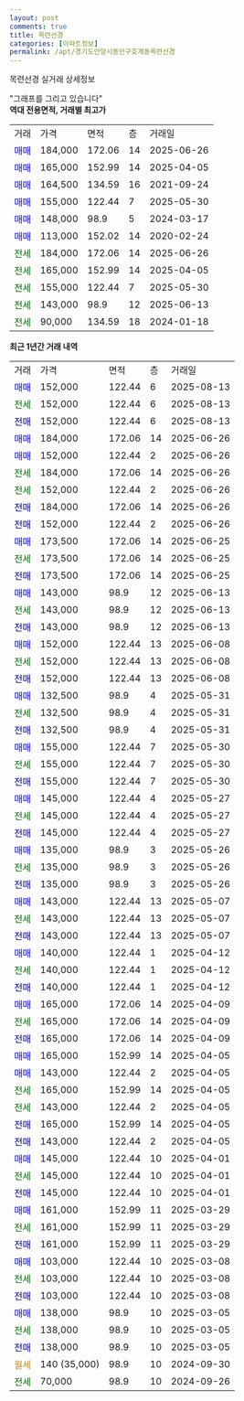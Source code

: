 ```yaml
---
layout: post
comments: true
title: 목련선경
categories: [아파트정보]
permalink: /apt/경기도안양시동안구호계동목련선경
---
```


목련선경 실거래 상세정보

<script type="text/javascript">
  google.charts.load('current', {'packages':['line', 'corechart']});
  google.charts.setOnLoadCallback(drawChart);

  function drawChart() {
    var data = new google.visualization.DataTable();
    data.addColumn('date', '거래일');
    data.addColumn('number', "매매");
    data.addColumn('number', "전세");
    data.addColumn('number', "전매");

    data.addRows([[new Date(Date.parse("2025-08-13")), 152000, null, null], [new Date(Date.parse("2025-08-13")), null, 152000, null], [new Date(Date.parse("2025-08-13")), null, null, 152000], [new Date(Date.parse("2025-06-26")), 184000, null, null], [new Date(Date.parse("2025-06-26")), 152000, null, null], [new Date(Date.parse("2025-06-26")), null, 184000, null], [new Date(Date.parse("2025-06-26")), null, 152000, null], [new Date(Date.parse("2025-06-26")), null, null, 184000], [new Date(Date.parse("2025-06-26")), null, null, 152000], [new Date(Date.parse("2025-06-25")), 173500, null, null], [new Date(Date.parse("2025-06-25")), null, 173500, null], [new Date(Date.parse("2025-06-25")), null, null, 173500], [new Date(Date.parse("2025-06-13")), 143000, null, null], [new Date(Date.parse("2025-06-13")), null, 143000, null], [new Date(Date.parse("2025-06-13")), null, null, 143000], [new Date(Date.parse("2025-06-08")), 152000, null, null], [new Date(Date.parse("2025-06-08")), null, 152000, null], [new Date(Date.parse("2025-06-08")), null, null, 152000], [new Date(Date.parse("2025-05-31")), 132500, null, null], [new Date(Date.parse("2025-05-31")), null, 132500, null], [new Date(Date.parse("2025-05-31")), null, null, 132500], [new Date(Date.parse("2025-05-30")), 155000, null, null], [new Date(Date.parse("2025-05-30")), null, 155000, null], [new Date(Date.parse("2025-05-30")), null, null, 155000], [new Date(Date.parse("2025-05-27")), 145000, null, null], [new Date(Date.parse("2025-05-27")), null, 145000, null], [new Date(Date.parse("2025-05-27")), null, null, 145000], [new Date(Date.parse("2025-05-26")), 135000, null, null], [new Date(Date.parse("2025-05-26")), null, 135000, null], [new Date(Date.parse("2025-05-26")), null, null, 135000], [new Date(Date.parse("2025-05-07")), 143000, null, null], [new Date(Date.parse("2025-05-07")), null, 143000, null], [new Date(Date.parse("2025-05-07")), null, null, 143000], [new Date(Date.parse("2025-04-12")), 140000, null, null], [new Date(Date.parse("2025-04-12")), null, 140000, null], [new Date(Date.parse("2025-04-12")), null, null, 140000], [new Date(Date.parse("2025-04-09")), 165000, null, null], [new Date(Date.parse("2025-04-09")), null, 165000, null], [new Date(Date.parse("2025-04-09")), null, null, 165000], [new Date(Date.parse("2025-04-05")), 165000, null, null], [new Date(Date.parse("2025-04-05")), 143000, null, null], [new Date(Date.parse("2025-04-05")), null, 165000, null], [new Date(Date.parse("2025-04-05")), null, 143000, null], [new Date(Date.parse("2025-04-05")), null, null, 165000], [new Date(Date.parse("2025-04-05")), null, null, 143000], [new Date(Date.parse("2025-04-01")), 145000, null, null], [new Date(Date.parse("2025-04-01")), null, 145000, null], [new Date(Date.parse("2025-04-01")), null, null, 145000], [new Date(Date.parse("2025-03-29")), 161000, null, null], [new Date(Date.parse("2025-03-29")), null, 161000, null], [new Date(Date.parse("2025-03-29")), null, null, 161000], [new Date(Date.parse("2025-03-08")), 103000, null, null], [new Date(Date.parse("2025-03-08")), null, 103000, null], [new Date(Date.parse("2025-03-08")), null, null, 103000], [new Date(Date.parse("2025-03-05")), 138000, null, null], [new Date(Date.parse("2025-03-05")), null, 138000, null], [new Date(Date.parse("2025-03-05")), null, null, 138000], [new Date(Date.parse("2024-09-30")), null, null, null], [new Date(Date.parse("2024-09-26")), null, 70000, null]]);

    var options = {
      hAxis: {
        format: 'yyyy/MM/dd'
      },    
      lineWidth: 0,
      pointsVisible: true,    
      title: '최근 1년간 유형별 실거래가 분포',
      legend: { position: 'bottom' }
    };

    var formatter = new google.visualization.NumberFormat({pattern:'###,###'} );
    formatter.format(data, 1);
    formatter.format(data, 2);
    
    setTimeout(function() {
        var chart = new google.visualization.LineChart(document.getElementById('columnchart_material'));
        chart.draw(data, (options));
        document.getElementById('loading').style.display = 'none';
    }, 200);
  }
</script>


<div id="loading" style="z-index:20; display: block; margin-left: 0px">"그래프를 그리고 있습니다"</div>
<div id="columnchart_material" style="width: 95%; margin-left: 0px; display: block"></div>
<!-- contents start -->
<b>역대 전용면적, 거래별 최고가</b>
<table class="sortable">
    <tr>
      <td>거래</td>
      <td>가격</td>
      <td>면적</td>
      <td>층</td>
      <td>거래일</td>
    </tr>
        <tr>
          <td><a style="color: blue">매매</a></td>
          <td>184,000</td>
          <td>172.06</td>
          <td>14</td>
          <td>2025-06-26</td>
        </tr>            <tr>
          <td><a style="color: blue">매매</a></td>
          <td>165,000</td>
          <td>152.99</td>
          <td>14</td>
          <td>2025-04-05</td>
        </tr>            <tr>
          <td><a style="color: blue">매매</a></td>
          <td>164,500</td>
          <td>134.59</td>
          <td>16</td>
          <td>2021-09-24</td>
        </tr>            <tr>
          <td><a style="color: blue">매매</a></td>
          <td>155,000</td>
          <td>122.44</td>
          <td>7</td>
          <td>2025-05-30</td>
        </tr>            <tr>
          <td><a style="color: blue">매매</a></td>
          <td>148,000</td>
          <td>98.9</td>
          <td>5</td>
          <td>2024-03-17</td>
        </tr>            <tr>
          <td><a style="color: blue">매매</a></td>
          <td>113,000</td>
          <td>152.02</td>
          <td>14</td>
          <td>2020-02-24</td>
        </tr>        
        <tr>
              <td><a style="color: darkgreen">전세</a></td>
              <td>184,000</td>
              <td>172.06</td>
              <td>14</td>
              <td>2025-06-26</td>
            </tr>            <tr>
              <td><a style="color: darkgreen">전세</a></td>
              <td>165,000</td>
              <td>152.99</td>
              <td>14</td>
              <td>2025-04-05</td>
            </tr>            <tr>
              <td><a style="color: darkgreen">전세</a></td>
              <td>155,000</td>
              <td>122.44</td>
              <td>7</td>
              <td>2025-05-30</td>
            </tr>            <tr>
              <td><a style="color: darkgreen">전세</a></td>
              <td>143,000</td>
              <td>98.9</td>
              <td>12</td>
              <td>2025-06-13</td>
            </tr>            <tr>
              <td><a style="color: darkgreen">전세</a></td>
              <td>90,000</td>
              <td>134.59</td>
              <td>18</td>
              <td>2024-01-18</td>
            </tr>        
    
</table>

<b>최근 1년간 거래 내역</b>

<table class="sortable">
    <tr>
      <td>거래</td>
      <td>가격</td>
      <td>면적</td>
      <td>층</td>
      <td>거래일</td>
    </tr>
    <tr>
      <td><a style="color: blue">매매</a></td>
      <td>152,000</td>
      <td>122.44</td>
      <td>6</td>
      <td>2025-08-13</td>
    </tr>          <tr>
      <td><a style="color: darkgreen">전세</a></td>
      <td>152,000</td>
      <td>122.44</td>
      <td>6</td>
      <td>2025-08-13</td>
    </tr>          <tr>
      <td><a style="color: darkblue">전매</a></td>
      <td>152,000</td>
      <td>122.44</td>
      <td>6</td>
      <td>2025-08-13</td>
    </tr>          <tr>
      <td><a style="color: blue">매매</a></td>
      <td>184,000</td>
      <td>172.06</td>
      <td>14</td>
      <td>2025-06-26</td>
    </tr>          <tr>
      <td><a style="color: blue">매매</a></td>
      <td>152,000</td>
      <td>122.44</td>
      <td>2</td>
      <td>2025-06-26</td>
    </tr>          <tr>
      <td><a style="color: darkgreen">전세</a></td>
      <td>184,000</td>
      <td>172.06</td>
      <td>14</td>
      <td>2025-06-26</td>
    </tr>          <tr>
      <td><a style="color: darkgreen">전세</a></td>
      <td>152,000</td>
      <td>122.44</td>
      <td>2</td>
      <td>2025-06-26</td>
    </tr>          <tr>
      <td><a style="color: darkblue">전매</a></td>
      <td>184,000</td>
      <td>172.06</td>
      <td>14</td>
      <td>2025-06-26</td>
    </tr>          <tr>
      <td><a style="color: darkblue">전매</a></td>
      <td>152,000</td>
      <td>122.44</td>
      <td>2</td>
      <td>2025-06-26</td>
    </tr>          <tr>
      <td><a style="color: blue">매매</a></td>
      <td>173,500</td>
      <td>172.06</td>
      <td>14</td>
      <td>2025-06-25</td>
    </tr>          <tr>
      <td><a style="color: darkgreen">전세</a></td>
      <td>173,500</td>
      <td>172.06</td>
      <td>14</td>
      <td>2025-06-25</td>
    </tr>          <tr>
      <td><a style="color: darkblue">전매</a></td>
      <td>173,500</td>
      <td>172.06</td>
      <td>14</td>
      <td>2025-06-25</td>
    </tr>          <tr>
      <td><a style="color: blue">매매</a></td>
      <td>143,000</td>
      <td>98.9</td>
      <td>12</td>
      <td>2025-06-13</td>
    </tr>          <tr>
      <td><a style="color: darkgreen">전세</a></td>
      <td>143,000</td>
      <td>98.9</td>
      <td>12</td>
      <td>2025-06-13</td>
    </tr>          <tr>
      <td><a style="color: darkblue">전매</a></td>
      <td>143,000</td>
      <td>98.9</td>
      <td>12</td>
      <td>2025-06-13</td>
    </tr>          <tr>
      <td><a style="color: blue">매매</a></td>
      <td>152,000</td>
      <td>122.44</td>
      <td>13</td>
      <td>2025-06-08</td>
    </tr>          <tr>
      <td><a style="color: darkgreen">전세</a></td>
      <td>152,000</td>
      <td>122.44</td>
      <td>13</td>
      <td>2025-06-08</td>
    </tr>          <tr>
      <td><a style="color: darkblue">전매</a></td>
      <td>152,000</td>
      <td>122.44</td>
      <td>13</td>
      <td>2025-06-08</td>
    </tr>          <tr>
      <td><a style="color: blue">매매</a></td>
      <td>132,500</td>
      <td>98.9</td>
      <td>4</td>
      <td>2025-05-31</td>
    </tr>          <tr>
      <td><a style="color: darkgreen">전세</a></td>
      <td>132,500</td>
      <td>98.9</td>
      <td>4</td>
      <td>2025-05-31</td>
    </tr>          <tr>
      <td><a style="color: darkblue">전매</a></td>
      <td>132,500</td>
      <td>98.9</td>
      <td>4</td>
      <td>2025-05-31</td>
    </tr>          <tr>
      <td><a style="color: blue">매매</a></td>
      <td>155,000</td>
      <td>122.44</td>
      <td>7</td>
      <td>2025-05-30</td>
    </tr>          <tr>
      <td><a style="color: darkgreen">전세</a></td>
      <td>155,000</td>
      <td>122.44</td>
      <td>7</td>
      <td>2025-05-30</td>
    </tr>          <tr>
      <td><a style="color: darkblue">전매</a></td>
      <td>155,000</td>
      <td>122.44</td>
      <td>7</td>
      <td>2025-05-30</td>
    </tr>          <tr>
      <td><a style="color: blue">매매</a></td>
      <td>145,000</td>
      <td>122.44</td>
      <td>4</td>
      <td>2025-05-27</td>
    </tr>          <tr>
      <td><a style="color: darkgreen">전세</a></td>
      <td>145,000</td>
      <td>122.44</td>
      <td>4</td>
      <td>2025-05-27</td>
    </tr>          <tr>
      <td><a style="color: darkblue">전매</a></td>
      <td>145,000</td>
      <td>122.44</td>
      <td>4</td>
      <td>2025-05-27</td>
    </tr>          <tr>
      <td><a style="color: blue">매매</a></td>
      <td>135,000</td>
      <td>98.9</td>
      <td>3</td>
      <td>2025-05-26</td>
    </tr>          <tr>
      <td><a style="color: darkgreen">전세</a></td>
      <td>135,000</td>
      <td>98.9</td>
      <td>3</td>
      <td>2025-05-26</td>
    </tr>          <tr>
      <td><a style="color: darkblue">전매</a></td>
      <td>135,000</td>
      <td>98.9</td>
      <td>3</td>
      <td>2025-05-26</td>
    </tr>          <tr>
      <td><a style="color: blue">매매</a></td>
      <td>143,000</td>
      <td>122.44</td>
      <td>13</td>
      <td>2025-05-07</td>
    </tr>          <tr>
      <td><a style="color: darkgreen">전세</a></td>
      <td>143,000</td>
      <td>122.44</td>
      <td>13</td>
      <td>2025-05-07</td>
    </tr>          <tr>
      <td><a style="color: darkblue">전매</a></td>
      <td>143,000</td>
      <td>122.44</td>
      <td>13</td>
      <td>2025-05-07</td>
    </tr>          <tr>
      <td><a style="color: blue">매매</a></td>
      <td>140,000</td>
      <td>122.44</td>
      <td>1</td>
      <td>2025-04-12</td>
    </tr>          <tr>
      <td><a style="color: darkgreen">전세</a></td>
      <td>140,000</td>
      <td>122.44</td>
      <td>1</td>
      <td>2025-04-12</td>
    </tr>          <tr>
      <td><a style="color: darkblue">전매</a></td>
      <td>140,000</td>
      <td>122.44</td>
      <td>1</td>
      <td>2025-04-12</td>
    </tr>          <tr>
      <td><a style="color: blue">매매</a></td>
      <td>165,000</td>
      <td>172.06</td>
      <td>14</td>
      <td>2025-04-09</td>
    </tr>          <tr>
      <td><a style="color: darkgreen">전세</a></td>
      <td>165,000</td>
      <td>172.06</td>
      <td>14</td>
      <td>2025-04-09</td>
    </tr>          <tr>
      <td><a style="color: darkblue">전매</a></td>
      <td>165,000</td>
      <td>172.06</td>
      <td>14</td>
      <td>2025-04-09</td>
    </tr>          <tr>
      <td><a style="color: blue">매매</a></td>
      <td>165,000</td>
      <td>152.99</td>
      <td>14</td>
      <td>2025-04-05</td>
    </tr>          <tr>
      <td><a style="color: blue">매매</a></td>
      <td>143,000</td>
      <td>122.44</td>
      <td>2</td>
      <td>2025-04-05</td>
    </tr>          <tr>
      <td><a style="color: darkgreen">전세</a></td>
      <td>165,000</td>
      <td>152.99</td>
      <td>14</td>
      <td>2025-04-05</td>
    </tr>          <tr>
      <td><a style="color: darkgreen">전세</a></td>
      <td>143,000</td>
      <td>122.44</td>
      <td>2</td>
      <td>2025-04-05</td>
    </tr>          <tr>
      <td><a style="color: darkblue">전매</a></td>
      <td>165,000</td>
      <td>152.99</td>
      <td>14</td>
      <td>2025-04-05</td>
    </tr>          <tr>
      <td><a style="color: darkblue">전매</a></td>
      <td>143,000</td>
      <td>122.44</td>
      <td>2</td>
      <td>2025-04-05</td>
    </tr>          <tr>
      <td><a style="color: blue">매매</a></td>
      <td>145,000</td>
      <td>122.44</td>
      <td>10</td>
      <td>2025-04-01</td>
    </tr>          <tr>
      <td><a style="color: darkgreen">전세</a></td>
      <td>145,000</td>
      <td>122.44</td>
      <td>10</td>
      <td>2025-04-01</td>
    </tr>          <tr>
      <td><a style="color: darkblue">전매</a></td>
      <td>145,000</td>
      <td>122.44</td>
      <td>10</td>
      <td>2025-04-01</td>
    </tr>          <tr>
      <td><a style="color: blue">매매</a></td>
      <td>161,000</td>
      <td>152.99</td>
      <td>11</td>
      <td>2025-03-29</td>
    </tr>          <tr>
      <td><a style="color: darkgreen">전세</a></td>
      <td>161,000</td>
      <td>152.99</td>
      <td>11</td>
      <td>2025-03-29</td>
    </tr>          <tr>
      <td><a style="color: darkblue">전매</a></td>
      <td>161,000</td>
      <td>152.99</td>
      <td>11</td>
      <td>2025-03-29</td>
    </tr>          <tr>
      <td><a style="color: blue">매매</a></td>
      <td>103,000</td>
      <td>122.44</td>
      <td>10</td>
      <td>2025-03-08</td>
    </tr>          <tr>
      <td><a style="color: darkgreen">전세</a></td>
      <td>103,000</td>
      <td>122.44</td>
      <td>10</td>
      <td>2025-03-08</td>
    </tr>          <tr>
      <td><a style="color: darkblue">전매</a></td>
      <td>103,000</td>
      <td>122.44</td>
      <td>10</td>
      <td>2025-03-08</td>
    </tr>          <tr>
      <td><a style="color: blue">매매</a></td>
      <td>138,000</td>
      <td>98.9</td>
      <td>10</td>
      <td>2025-03-05</td>
    </tr>          <tr>
      <td><a style="color: darkgreen">전세</a></td>
      <td>138,000</td>
      <td>98.9</td>
      <td>10</td>
      <td>2025-03-05</td>
    </tr>          <tr>
      <td><a style="color: darkblue">전매</a></td>
      <td>138,000</td>
      <td>98.9</td>
      <td>10</td>
      <td>2025-03-05</td>
    </tr>          <tr>
      <td><a style="color: darkgoldenrod">월세</a></td>
      <td>140 (35,000)</td>
      <td>98.9</td>
      <td>10</td>
      <td>2024-09-30</td>
    </tr>          <tr>
      <td><a style="color: darkgreen">전세</a></td>
      <td>70,000</td>
      <td>98.9</td>
      <td>10</td>
      <td>2024-09-26</td>
    </tr>      </table>
<!-- contents end -->    

